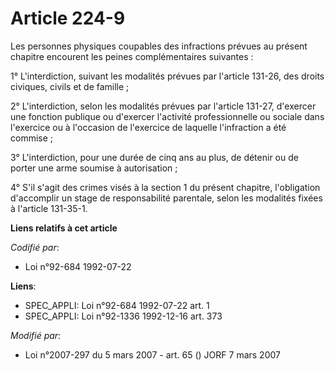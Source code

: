 # Article 224-9

Les personnes physiques coupables des infractions prévues au présent chapitre encourent les peines complémentaires
suivantes :

1° L'interdiction, suivant les modalités prévues par l'article 131-26, des droits civiques, civils et de famille ;

2° L'interdiction, selon les modalités prévues par l'article 131-27, d'exercer une fonction publique ou d'exercer l'activité
professionnelle ou sociale dans l'exercice ou à l'occasion de l'exercice de laquelle l'infraction a été commise ;

3° L'interdiction, pour une durée de cinq ans au plus, de détenir ou de porter une arme soumise à autorisation ;

4° S'il s'agit des crimes visés à la section 1 du présent chapitre, l'obligation d'accomplir un stage de responsabilité
parentale, selon les modalités fixées à l'article 131-35-1.

**Liens relatifs à cet article**

_Codifié par_:

  - Loi n°92-684 1992-07-22

**Liens**:

  - SPEC_APPLI: Loi n°92-684 1992-07-22 art. 1
  - SPEC_APPLI: Loi n°92-1336 1992-12-16 art. 373

_Modifié par_:

  - Loi n°2007-297 du 5 mars 2007 - art. 65 () JORF 7 mars 2007
